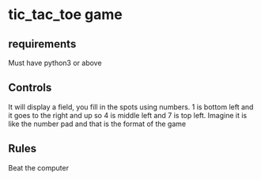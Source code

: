 # tic_tac_toe game

## requirements

Must have python3 or above

## Controls

It will display a field, you fill in the spots using numbers. 
1 is bottom left and it goes to the right and up so 4 is middle left and 7 is top left. 
Imagine it is like the number pad and that is the format of the game

## Rules

Beat the computer

